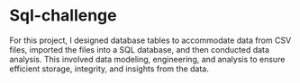 # Sql-challenge

For this project, I designed database tables to accommodate data from CSV files, imported the files into a SQL database, and then conducted data analysis. This involved data modeling, engineering, and analysis to ensure efficient storage, integrity, and insights from the data.
